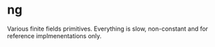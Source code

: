 # ng

Various finite fields primitives. Everything is slow, non-constant and for reference implmenentations only.
